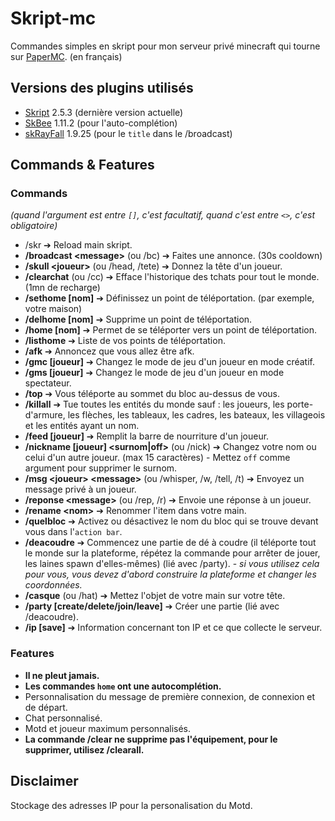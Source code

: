 # Skript-mc
Commandes simples en skript pour mon serveur privé minecraft qui tourne sur [PaperMC](https://github.com/PaperMC/Paper). (en français)

## Versions des plugins utilisés
- [Skript](https://github.com/SkriptLang/Skript) 2.5.3 (dernière version actuelle)
- [SkBee](https://github.com/ShaneBeee/SkBee) 1.11.2 (pour l'auto-complétion)
- [skRayFall](https://dev.bukkit.org/projects/skrayfall) 1.9.25 (pour le `title` dans le /broadcast)

## Commands & Features
### Commands
*(quand l'argument est entre `[]`, c'est facultatif, quand c'est entre `<>`, c'est obligatoire)*
- /skr ➔ Reload main skript.
- **/broadcast \<message>** (ou /bc) ➔ Faites une annonce. (30s cooldown)
- **/skull \<joueur>** (ou /head, /tete) ➔ Donnez la tête d'un joueur.
- **/clearchat** (ou /cc) ➔ Efface l'historique des tchats pour tout le monde. (1mn de recharge)
- **/sethome [nom]** ➔ Définissez un point de téléportation. (par exemple, votre maison)
- **/delhome [nom]** ➔ Supprime un point de téléportation.
- **/home [nom]** ➔ Permet de se téléporter vers un point de téléportation.
- **/listhome** ➔ Liste de vos points de téléportation.
- **/afk** ➔ Annoncez que vous allez être afk.
- **/gmc [joueur]** ➔ Changez le mode de jeu d'un joueur en mode créatif.
- **/gms [joueur]** ➔ Changez le mode de jeu d'un joueur en mode spectateur.
- **/top** ➔ Vous téléporte au sommet du bloc au-dessus de vous.
- **/killall** ➔ Tue toutes les entités du monde sauf : les joueurs, les porte-d'armure, les flèches, les tableaux, les cadres, les bateaux, les villageois et les entités ayant un nom.
- **/feed [joueur]** ➔ Remplit la barre de nourriture d'un joueur.
- **/nickname [joueur] \<surnom|off>** (ou /nick) ➔ Changez votre nom ou celui d'un autre joueur. (max 15 caractères) - Mettez `off` comme argument pour supprimer le surnom.
- **/msg \<joueur> \<message>** (ou /whisper, /w, /tell, /t) ➔ Envoyez un message privé à un joueur.
- **/reponse \<message>** (ou /rep, /r) ➔ Envoie une réponse à un joueur.
- **/rename \<nom>** ➔ Renommer l'item dans votre main.
- **/quelbloc** ➔ Activez ou désactivez le nom du bloc qui se trouve devant vous dans l'`action bar`.
- **/deacoudre** ➔ Commencez une partie de dé à coudre (il téléporte tout le monde sur la plateforme, répétez la commande pour arrêter de jouer, les laines spawn d'elles-mêmes) (lié avec /party). - *si vous utilisez cela pour vous, vous devez d'abord construire la plateforme et changer les coordonnées.*
- **/casque** (ou /hat) ➔ Mettez l'objet de votre main sur votre tête.
- **/party [create/delete/join/leave]** ➔ Créer une partie (lié avec /deacoudre).
- **/ip [save]** ➔ Information concernant ton IP et ce que collecte le serveur.

### Features
- **Il ne pleut jamais.**
- **Les commandes `home` ont une autocomplétion.**
- Personnalisation du message de première connexion, de connexion et de départ.
- Chat personnalisé.
- Motd et joueur maximum personnalisés.
- **La commande /clear ne supprime pas l'équipement, pour le supprimer, utilisez /clearall.**

## Disclaimer
Stockage des adresses IP pour la personalisation du Motd.
